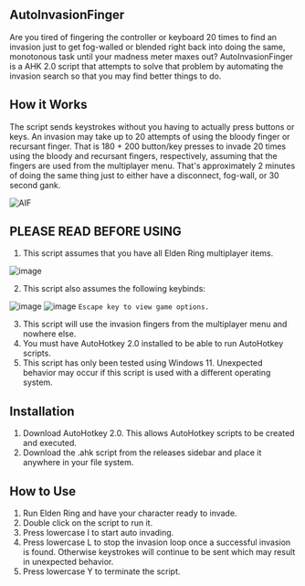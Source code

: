 ## AutoInvasionFinger
Are you tired of fingering the controller or keyboard 20 times to find an invasion just to get fog-walled or blended right back into doing the same, monotonous task until your madness meter maxes out? AutoInvasionFinger is a AHK 2.0 script that attempts to solve that problem by automating the invasion search so that you may find better things to do.

## How it Works
The script sends keystrokes without you having to actually press buttons or keys. An invasion may take up to 20 attempts of using the bloody finger or recursant finger. That is 180 + 200 button/key presses to invade 20 times using the bloody and recursant fingers, respectively, assuming that the fingers are used from the multiplayer menu. That's approximately 2 minutes of doing the same thing just to either have a disconnect, fog-wall, or 30 second gank.


![AIF](https://github.com/user-attachments/assets/55812ab7-541b-43a6-b9c2-c0b20d265aaa)

## PLEASE READ BEFORE USING
1. This script assumes that you have all Elden Ring multiplayer items.

  ![image](https://github.com/user-attachments/assets/aff92c41-fb05-40f5-b3d5-9d2893d0a8d0)

2. This script also assumes the following keybinds:

  ![image](https://github.com/user-attachments/assets/92ef7083-c2dc-499f-a505-d56ef8053705)
  ![image](https://github.com/user-attachments/assets/ede15e95-150d-45c8-bf8e-8b4cbd5c4998)
  ```Escape key to view game options.```

   
3. This script will use the invasion fingers from the multiplayer menu and nowhere else.
4. You must have AutoHotkey 2.0 installed to be able to run AutoHotkey scripts.
5. This script has only been tested using Windows 11. Unexpected behavior may occur if this script is used with a different operating system.

## Installation
1. Download AutoHotkey 2.0. This allows AutoHotkey scripts to be created and executed.
2. Download the .ahk script from the releases sidebar and place it anywhere in your file system.

## How to Use
1. Run Elden Ring and have your character ready to invade.
2. Double click on the script to run it.
3. Press lowercase I to start auto invading.
4. Press lowercase L to stop the invasion loop once a successful invasion is found. Otherwise keystrokes will continue to be sent which may result in unexpected behavior.
5. Press lowercase Y to terminate the script.
